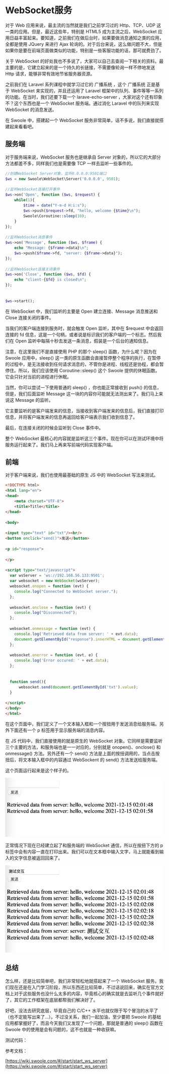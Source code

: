 # WebSocket服务

对于 Web 应用来说，最主流的当然就是我们之前学习过的 Http、TCP、UDP 这一类的应用。但是，最近这些年，特别是 HTML5 成为主流之后，WebSocket 应用日益丰富起来。要知道，之前我们在做后台时，如果要做消息通知之类的应用，全都是使用 JQuery 来进行 Ajax 轮询的。对于后台来说，这么做问题不大，但是如果你是要在前端页面做类似的功能，特别是一些客服功能的话，那可就费劲了。

关于 WebSocket 的好处我也不多说了，大家可以自己去查阅一下相关的资料。最主要的是，它建立起来的是一个持久的长链接，不需要像轮询一样不停地发送 Http 请求，能够非常有效地节省服务器资源。

之前我们在 Laravel 系列课程中就学习过它的 广播系统 ，这个 广播系统 正是基于 WebSocket 来实现的，并且还运用了 Laravel 框架中的队列、事件等等一系列的功能。在当时，我们还要下载一个 larave-echo-server ，大家对这个还有印象不？这个东西也是一个 WebSocket 服务端。通过消化 Laravel 中的队列来实现 WebSocket 的消息发送。

在 Swoole 中，搭建起一个 WebSocket 服务非常简单，话不多说，我们直接就搭建起来看看吧。

## 服务端

对于服务端来说，WebSocket 服务也是继承自 Server 对象的，所以它的大部分方法都差不多，同样我们也是需要像 TCP 一样去监听一些事件的。

```php
//创建WebSocket Server对象，监听0.0.0.0:9501端口
$ws = new Swoole\WebSocket\Server('0.0.0.0', 9501);

//监听WebSocket连接打开事件
$ws->on('Open', function ($ws, $request) {
    while(1){
        $time = date("Y-m-d H:i:s");
        $ws->push($request->fd, "hello, welcome {$time}\n");
        Swoole\Coroutine::sleep(10);
    }
});

//监听WebSocket消息事件
$ws->on('Message', function ($ws, $frame) {
    echo "Message: {$frame->data}\n";
    $ws->push($frame->fd, "server: {$frame->data}");
});

//监听WebSocket连接关闭事件
$ws->on('Close', function ($ws, $fd) {
    echo "client-{$fd} is closed\n";
});


$ws->start();
```

在 WebSocket 中，我们监听的主要是 Open 建立连接、Message 消息推送和 Close 连接关闭的事件。

当我们的客户端连接到服务时，就会触发 Open 监听，其中在 $request 中会返回连接的 fd 信息，这是一个句柄，或者说是标识我们的客户端的一个标志。然后我们在 Open 监听中每隔十秒去发送一条消息，假装是一个后台的通知信息。

注意，在这里我们不是直接使用 PHP 的那个 sleep() 函数，为什么呢？因为在 Swoole 应用中，sleep() 这一类的原生函数会直接暂停整个程序的执行，在暂停的过程中，是无法接收到任何请求消息的，不管你是进程、线程还是协程，都会暂停住。所以，我们应该使用 Coroutine::sleep() 这个 Swoole 提供的休眠函数。它会只针对当前的进程进行休眠。

当然，你可以尝试一下使用普通的 sleep() ，你也能正常接收到 push() 的信息，但是，我们后面监听 Message 这一块的内容你可能就无法测出来了。我们马上来说这 Message 的监听。

它主要监听的是客户端发来的信息，当接收到客户端发来的信息后，我们直接打印信息，并将客户端发来的信息再返回给客户端表示我们收到信息了。

最后，在连接关闭的时候会监听到 Close 事件中。

整个 WebSocket 最核心的内容就是监听这三个事件。现在你可以在测试环境中将服务运行起来了。我们马上再来写前端代码实现客户端。

## 前端

对于客户端来说，我们也使用最基础的原生 JS 中的 WebSocket 写法来测试。

```html
<!DOCTYPE html>
<html lang="en">
<head>
    <meta charset="UTF-8">
    <title>Title</title>
</head>

<body>

<input type="text" id="txt"/><br/>
<button onclick="send()">发送</button>

<p id="response">

</p>

<script type="text/javascript">
  var wsServer = 'ws://192.168.56.133:9501';
  var websocket = new WebSocket(wsServer);
  websocket.onopen = function (evt) {
    console.log("Connected to WebSocket server.");
  };

  websocket.onclose = function (evt) {
    console.log("Disconnected");
  };

  websocket.onmessage = function (evt) {
    console.log('Retrieved data from server: ' + evt.data);
    document.getElementById("response").innerHTML = document.getElementById("response").innerHTML + 'Retrieved data from server: ' + evt.data + '<br/>';
  };

  websocket.onerror = function (evt, e) {
    console.log('Error occured: ' + evt.data);
  };


  function send(){
      websocket.send(document.getElementById('txt').value);
  }

</script>
</body>
</html>
```

在这个页面中，我们定义了一个文本输入框和一个按扭用于发送消息给服务端。另外下面还有一个 p 标签用于显示服务端的消息内容。

在 JS 代码中，我们直接使用的就是原生的 WebSocket 对象。它同样是需要监听三个主要的方法，和服务端也是一一对应的，分别就是 onopen()、onclose() 和 onmessage() 方法。另外还有一个 send() 方法是上面的按扭调用的，当点击按扭后，将文本输入框中的内容通过 WebSockent 的 send() 方法发送给服务端。

这个页面运行起来是这个样子的。

![./img/241.png](./img/241.png)

正常情况下现在已经建立起了和服务端的 WebSocket 通信，所以在按扭下方的 p 标签中会有内容一直在打印出来。我们可以在文本框中输入文字，马上就能看到输入的文字信息被返回回来了。

![./img/242.png](./img/242.png)

## 总结

怎么样，还是比较简单吧，我们非常轻松地就搭起来了一个 WebSocket 服务。我们现在还是在入门学习阶段，所以东西还比较简单，不过话说回来，确实在官方文档上对于这些服务也没什么太多的内容，毕竟核心的确实就是去监听几个事件就好了，其它的工作框架在底层都帮我们解决好了。

好吧，没法去研究底层，毕竟自己的 C/C++ 水平也就仅限于写个冒泡的水平了（也不定能写出来了...）。不过没关系，我们一起加油，至少要把 Swoole 的基础应用都掌握好了，而且今天我们又发现了一个问题，那就是普通的 sleep() 函数在 Swoole 中的使用是会有问题的，这不也就是一种收获嘛。

测试代码：

参考文档：

[https://wiki.swoole.com/#/start/start_ws_server](https://wiki.swoole.com/#/start/start_ws_server)
